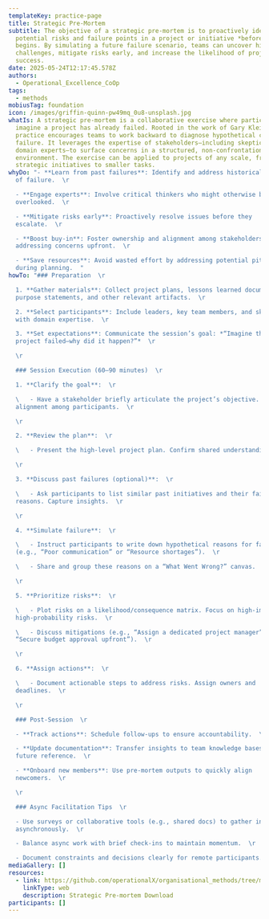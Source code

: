 ```yaml
---
templateKey: practice-page
title: Strategic Pre-Mortem
subtitle: The objective of a strategic pre-mortem is to proactively identify
  potential risks and failure points in a project or initiative *before* it
  begins. By simulating a future failure scenario, teams can uncover hidden
  challenges, mitigate risks early, and increase the likelihood of project
  success.
date: 2025-05-24T12:17:45.578Z
authors:
  - Operational_Excellence_CoOp
tags:
  - methods
mobiusTag: foundation
icon: /images/griffin-quinn-pw49mq_0u8-unsplash.jpg
whatIs: A strategic pre-mortem is a collaborative exercise where participants
  imagine a project has already failed. Rooted in the work of Gary Klein, this
  practice encourages teams to work backward to diagnose hypothetical causes of
  failure. It leverages the expertise of stakeholders—including skeptics and
  domain experts—to surface concerns in a structured, non-confrontational
  environment. The exercise can be applied to projects of any scale, from large
  strategic initiatives to smaller tasks.
whyDo: "- **Learn from past failures**: Identify and address historical patterns
  of failure.  \r

  - **Engage experts**: Involve critical thinkers who might otherwise be
  overlooked.  \r

  - **Mitigate risks early**: Proactively resolve issues before they
  escalate.  \r

  - **Boost buy-in**: Foster ownership and alignment among stakeholders by
  addressing concerns upfront.  \r

  - **Save resources**: Avoid wasted effort by addressing potential pitfalls
  during planning.  "
howTo: "### Preparation  \r

  1. **Gather materials**: Collect project plans, lessons learned documents,
  purpose statements, and other relevant artifacts.  \r

  2. **Select participants**: Include leaders, key team members, and skeptics
  with domain expertise.  \r

  3. **Set expectations**: Communicate the session’s goal: *“Imagine this
  project failed—why did it happen?”*  \r

  \r

  ### Session Execution (60–90 minutes)  \r

  1. **Clarify the goal**:  \r

  \   - Have a stakeholder briefly articulate the project’s objective. Ensure
  alignment among participants.  \r

  \r

  2. **Review the plan**:  \r

  \   - Present the high-level project plan. Confirm shared understanding.  \r

  \r

  3. **Discuss past failures (optional)**:  \r

  \   - Ask participants to list similar past initiatives and their failure
  reasons. Capture insights.  \r

  \r

  4. **Simulate failure**:  \r

  \   - Instruct participants to write down hypothetical reasons for failure
  (e.g., “Poor communication” or “Resource shortages”).  \r

  \   - Share and group these reasons on a “What Went Wrong?” canvas.  \r

  \r

  5. **Prioritize risks**:  \r

  \   - Plot risks on a likelihood/consequence matrix. Focus on high-impact,
  high-probability risks.  \r

  \   - Discuss mitigations (e.g., “Assign a dedicated project manager” or
  “Secure budget approval upfront”).  \r

  \r

  6. **Assign actions**:  \r

  \   - Document actionable steps to address risks. Assign owners and
  deadlines.  \r

  \r

  ### Post-Session  \r

  - **Track actions**: Schedule follow-ups to ensure accountability.  \r

  - **Update documentation**: Transfer insights to team knowledge bases for
  future reference.  \r

  - **Onboard new members**: Use pre-mortem outputs to quickly align
  newcomers.  \r

  \r

  ### Async Facilitation Tips  \r

  - Use surveys or collaborative tools (e.g., shared docs) to gather input
  asynchronously.  \r

  - Balance async work with brief check-ins to maintain momentum.  \r

  - Document constraints and decisions clearly for remote participants.  "
mediaGallery: []
resources:
  - link: https://github.com/operationalX/organisational_methods/tree/main/Strategic%20Pre-Mortem
    linkType: web
    description: Strategic Pre-mortem Download
participants: []
---
```

